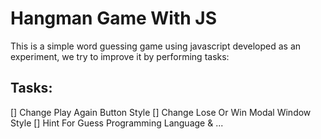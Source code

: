 # Hangman Game With JS
This is a simple word guessing game using javascript developed as an experiment, we try to improve it by performing tasks:
## Tasks:
[] Change Play Again Button Style
[] Change Lose Or Win Modal Window Style
[] Hint For Guess Programming Language & ...

